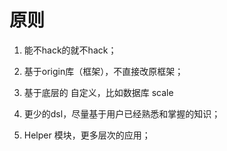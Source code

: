 # 原则

1. 能不hack的就不hack；

1. 基于origin库（框架），不直接改原框架； 

1. 基于底层的 自定义，比如数据库 scale 

2. 更少的dsl，尽量基于用户已经熟悉和掌握的知识；

3. Helper 模块，更多层次的应用；
